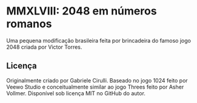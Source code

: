 # MMXLVIII: 2048 em números romanos
Uma pequena modificação brasileira feita por brincadeira do famoso jogo 2048 criada por Victor Torres.

## Licença
Originalmente criado por Gabriele Cirulli. Baseado no jogo 1024 feito por Veewo Studio e conceitualmente similar ao jogo Threes feito por Asher Vollmer. Disponível sob licença MIT no GitHub do autor.
